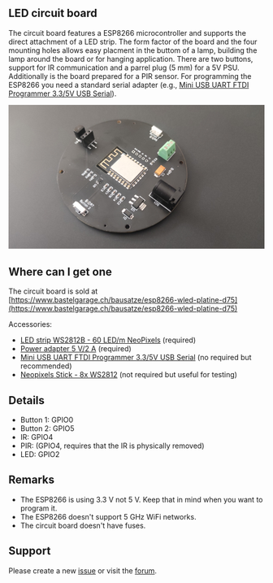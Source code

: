 ## LED circuit board

The circuit board features a ESP8266 microcontroller and supports the direct attachment of a LED strip. The form factor of the board and the four mounting holes allows easy placment in the buttom of a lamp, building the lamp around the board or for hanging application. There are two buttons, support for IR communication and a parrel plug (5 mm) for a 5V PSU. Additionally is the board prepared for a PIR sensor. For programming the ESP8266 you need a standard serial adapter (e.g., [Mini USB UART FTDI Programmer 3.3/5V USB Serial](https://www.bastelgarage.ch/mini-usb-uart-ftdi-programmer-3-3-5v-usb-serial)).

![Picture of the LED circuit board](./assets/img/led-circuit-board.jpg)

## Where can I get one

The circuit board is sold at [https://www.bastelgarage.ch/bausatze/esp8266-wled-platine-d75](https://www.bastelgarage.ch/bausatze/esp8266-wled-platine-d75)

Accessories:

- [LED strip WS2812B - 60 LED/m NeoPixels](https://www.bastelgarage.ch/ws2812b-60led-m-led-neopixel-strip-0-165m) (required)
- [Power adapter 5 V/2 A](https://www.bastelgarage.ch/5v-dc-2000ma-stecknetzteil-ac-dc-adapter-5-5mm-2-1mm-stecker) (required)
- [Mini USB UART FTDI Programmer 3.3/5V USB Serial](https://www.bastelgarage.ch/mini-usb-uart-ftdi-programmer-3-3-5v-usb-serial) (no required but recommended)
- [Neopixels Stick - 8x WS2812](https://www.bastelgarage.ch/neopixel-stick-8x-ws2812-rgb-led) (not required but useful for testing)

## Details

- Button 1: GPIO0
- Button 2: GPIO5
- IR: GPIO4
- PIR: (GPIO4, requires that the IR is physically removed)
- LED: GPIO2

## Remarks

- The ESP8266 is using 3.3 V not 5 V. Keep that in mind when you want to program it.
- The ESP8266 doesn't support 5 GHz WiFi networks.
- The circuit board doesn't have fuses.

## Support

Please create a new [issue](https://github.com/bastelgarage/led-circuit-board/issues) or visit the [forum](https://forum.bastelgarage.ch/).
